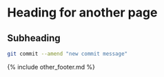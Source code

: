 ---
---

# Heading for another page

## Subheading

```bash
git commit --amend "new commit message"
```

{% include other_footer.md %}
